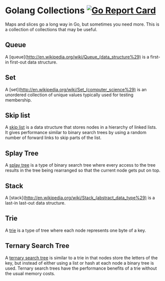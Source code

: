 # Golang Collections [![Go Report Card](https://goreportcard.com/badge/github.com/billryan/collections)](https://goreportcard.com/report/github.com/billryan/collections)

Maps and slices go a long way in Go, but sometimes you need more. This is a collection of collections that may be useful.

## Queue
A [queue](http://en.wikipedia.org/wiki/Queue_(data_structure%29) is a first-in first-out data structure.

## Set
A [set](http://en.wikipedia.org/wiki/Set_(computer_science%29) is an unordered collection of unique values typically used for testing membership.

## Skip list
A [skip list](http://en.wikipedia.org/wiki/Skip_list) is a data structure that stores nodes in a hierarchy of linked lists. It gives performance similar to binary search trees by using a random number of forward links to skip parts of the list.

## Splay Tree

A [splay tree](http://en.wikipedia.org/wiki/Splay_tree) is a type of binary search tree where every access to the tree results in the tree being rearranged so that the current node gets put on top.

## Stack
A [stack](http://en.wikipedia.org/wiki/Stack_(abstract_data_type%29) is a last-in last-out data structure.

## Trie
A [trie](http://en.wikipedia.org/wiki/Trie) is a type of tree where each node represents one byte of a key.

## Ternary Search Tree

A [ternary search tree](http://en.wikipedia.org/wiki/Ternary_search_tree) is similar to a trie in that nodes store the letters of the key, but instead of either using a list or hash at each node a binary tree is used. Ternary search trees have the performance benefits of a trie without the usual memory costs.